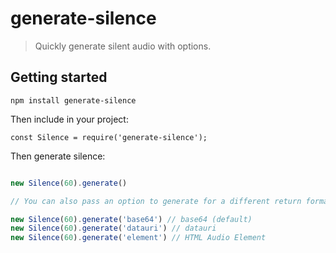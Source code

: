 # generate-silence
> Quickly generate silent audio with options.

## Getting started
```
npm install generate-silence
```

Then include in your project:
```
const Silence = require('generate-silence');
```

Then generate silence:

```js

new Silence(60).generate()

// You can also pass an option to generate for a different return format.

new Silence(60).generate('base64') // base64 (default)
new Silence(60).generate('datauri') // datauri
new Silence(60).generate('element') // HTML Audio Element
```